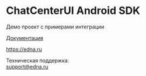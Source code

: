 # ChatCenterUI Android SDK

Демо проект с примерами интеграции

[Документация](https://docs-sdk.edna.ru/android/intro)

https://edna.ru

Техническая поддержка:<br/>
support@edna.ru
